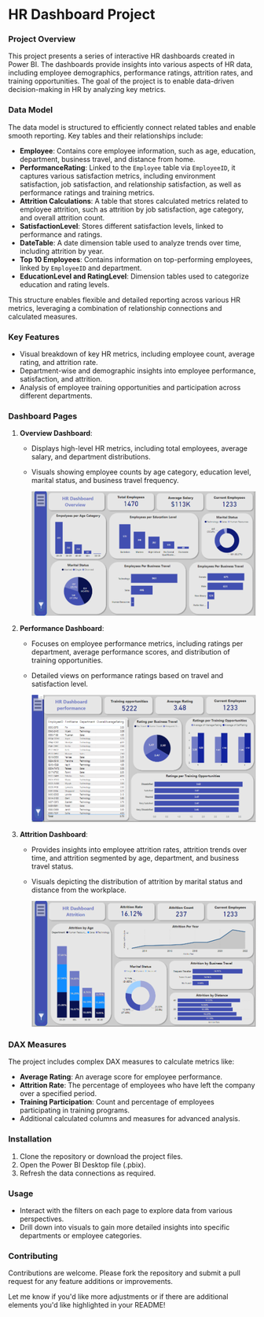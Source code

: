 # HR Dashboard Project

### Project Overview
This project presents a series of interactive HR dashboards created in Power BI. The dashboards provide insights into various aspects of HR data, including employee demographics, performance ratings, attrition rates, and training opportunities. The goal of the project is to enable data-driven decision-making in HR by analyzing key metrics.

### Data Model
The data model is structured to efficiently connect related tables and enable smooth reporting. Key tables and their relationships include:

- **Employee**: Contains core employee information, such as age, education, department, business travel, and distance from home.
- **PerformanceRating**: Linked to the `Employee` table via `EmployeeID`, it captures various satisfaction metrics, including environment satisfaction, job satisfaction, and relationship satisfaction, as well as performance ratings and training metrics.
- **Attrition Calculations**: A table that stores calculated metrics related to employee attrition, such as attrition by job satisfaction, age category, and overall attrition count.
- **SatisfactionLevel**: Stores different satisfaction levels, linked to performance and ratings.
- **DateTable**: A date dimension table used to analyze trends over time, including attrition by year.
- **Top 10 Employees**: Contains information on top-performing employees, linked by `EmployeeID` and department.
- **EducationLevel and RatingLevel**: Dimension tables used to categorize education and rating levels.

This structure enables flexible and detailed reporting across various HR metrics, leveraging a combination of relationship connections and calculated measures.

### Key Features
- Visual breakdown of key HR metrics, including employee count, average rating, and attrition rate.
- Department-wise and demographic insights into employee performance, satisfaction, and attrition.
- Analysis of employee training opportunities and participation across different departments.

### Dashboard Pages
1. **Overview Dashboard**: 
   - Displays high-level HR metrics, including total employees, average salary, and department distributions.
   - Visuals showing employee counts by age category, education level, marital status, and business travel frequency.
     
     ![Overview Dashboard](Overview.png)

2. **Performance Dashboard**:
   - Focuses on employee performance metrics, including ratings per department, average performance scores, and distribution of training opportunities.
   - Detailed views on performance ratings based on travel and satisfaction level.
     
     ![Performance Dashboard](Performance.png)

3. **Attrition Dashboard**:
   - Provides insights into employee attrition rates, attrition trends over time, and attrition segmented by age, department, and business travel status.
   - Visuals depicting the distribution of attrition by marital status and distance from the workplace.
     
     ![Attrition Dashboard](Attrition.png)

### DAX Measures
The project includes complex DAX measures to calculate metrics like:
- **Average Rating**: An average score for employee performance.
- **Attrition Rate**: The percentage of employees who have left the company over a specified period.
- **Training Participation**: Count and percentage of employees participating in training programs.
- Additional calculated columns and measures for advanced analysis.

### Installation
1. Clone the repository or download the project files.
2. Open the Power BI Desktop file (.pbix).
3. Refresh the data connections as required.

### Usage
- Interact with the filters on each page to explore data from various perspectives.
- Drill down into visuals to gain more detailed insights into specific departments or employee categories.

### Contributing
Contributions are welcome. Please fork the repository and submit a pull request for any feature additions or improvements.

Let me know if you'd like more adjustments or if there are additional elements you'd like highlighted in your README!
